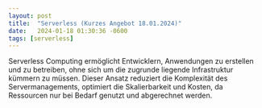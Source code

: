 ```yaml
---
layout: post
title:  "Serverless (Kurzes Angebot 18.01.2024)"
date:   2024-01-18 01:30:36 -0600
tags: [serverless]
---
```

Serverless Computing ermöglicht Entwicklern, Anwendungen zu erstellen und zu betreiben, ohne sich um die zugrunde liegende Infrastruktur kümmern zu müssen. Dieser Ansatz reduziert die Komplexität des Servermanagements, optimiert die Skalierbarkeit und Kosten, da Ressourcen nur bei Bedarf genutzt und abgerechnet werden.